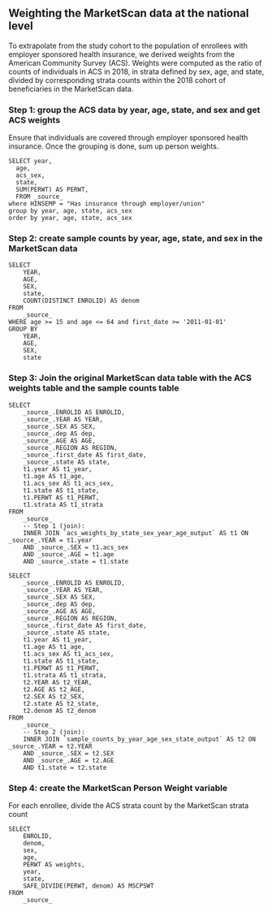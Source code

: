 ## Weighting the MarketScan data at the national level

To extrapolate from the study cohort to the population of enrollees with employer sponsored health insurance, we derived weights from the American Community Survey (ACS). Weights were computed as the ratio of counts of individuals in ACS in 2018, in strata defined by sex, age, and state, divided by corresponding strata counts within the 2018 cohort of beneficiaries in the MarketScan data.

### Step 1: group the ACS data by year, age, state, and sex and get ACS weights
Ensure that individuals are covered through employer sponsored health insurance. Once the grouping is done, sum up person weights.
```
SELECT year,
  age,
  acs_sex,
  state,
  SUM(PERWT) AS PERWT,
  FROM _source_
where HINSEMP = "Has insurance through employer/union"
group by year, age, state, acs_sex
order by year, age, state, acs_sex
```

### Step 2: create sample counts by year, age, state, and sex in the MarketScan data
```
SELECT
	YEAR,
	AGE,
	SEX,
	state,
	COUNT(DISTINCT ENROLID) AS denom
FROM
	_source_
WHERE age >= 15 and age <= 64 and first_date >= '2011-01-01' 
GROUP BY
	YEAR,
	AGE,
	SEX,
	state
```

### Step 3: Join the original MarketScan data table with the ACS weights table and the sample counts table
```
SELECT
	_source_.ENROLID AS ENROLID,
	_source_.YEAR AS YEAR,
	_source_.SEX AS SEX,
	_source_.dep AS dep,
	_source_.AGE AS AGE,
	_source_.REGION AS REGION,
	_source_.first_date AS first_date,
	_source_.state AS state,
	t1.year AS t1_year,
	t1.age AS t1_age,
	t1.acs_sex AS t1_acs_sex,
	t1.state AS t1_state,
	t1.PERWT AS t1_PERWT,
	t1.strata AS t1_strata
FROM
	_source_
	-- Step 1 (join):
	INNER JOIN `acs_weights_by_state_sex_year_age_output` AS t1 ON _source_.YEAR = t1.year
	AND _source_.SEX = t1.acs_sex
	AND _source_.AGE = t1.age
	AND _source_.state = t1.state
```
```
SELECT
	_source_.ENROLID AS ENROLID,
	_source_.YEAR AS YEAR,
	_source_.SEX AS SEX,
	_source_.dep AS dep,
	_source_.AGE AS AGE,
	_source_.REGION AS REGION,
	_source_.first_date AS first_date,
	_source_.state AS state,
	t1.year AS t1_year,
	t1.age AS t1_age,
	t1.acs_sex AS t1_acs_sex,
	t1.state AS t1_state,
	t1.PERWT AS t1_PERWT,
	t1.strata AS t1_strata,
	t2.YEAR AS t2_YEAR,
	t2.AGE AS t2_AGE,
	t2.SEX AS t2_SEX,
	t2.state AS t2_state,
	t2.denom AS t2_denom
FROM
	_source_
	-- Step 2 (join):
	INNER JOIN `sample_counts_by_year_age_sex_state_output` AS t2 ON _source_.YEAR = t2.YEAR
	AND _source_.SEX = t2.SEX
	AND _source_.AGE = t2.AGE
	AND t1.state = t2.state
```

### Step 4: create the MarketScan Person Weight variable
For each enrollee, divide the ACS strata count by the MarketScan strata count
```
SELECT
    ENROLID,
    denom,
	sex,
	age,
	PERWT AS weights,
	year,
    state,
	SAFE_DIVIDE(PERWT, denom) AS MSCPSWT
FROM
	_source_
```



